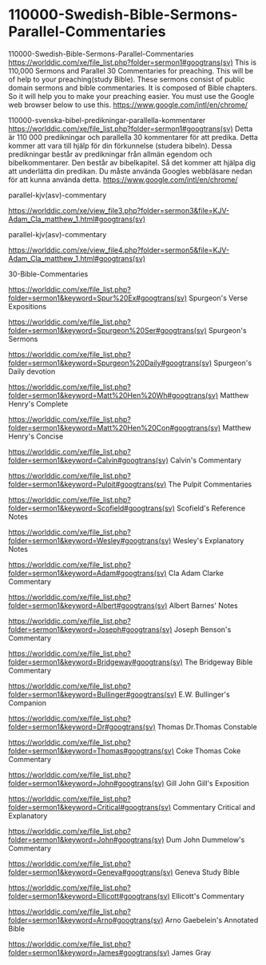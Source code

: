 # 110000-Swedish-Bible-Sermons-Parallel-Commentaries
110000-Swedish-Bible-Sermons-Parallel-Commentaries
https://worlddic.com/xe/file_list.php?folder=sermon1#googtrans(sv) 
This is 110,000 Sermons and Parallel 30 Commentaries for preaching. 
This will be of help to your preaching(study Bible). 
These sermons consist of public domain sermons and bible commentaries. 
It is composed of Bible chapters. 
So it will help you to make your preaching easier.
You must use the Google web browser below to use this.
https://www.google.com/intl/en/chrome/


110000-svenska-bibel-predikningar-parallella-kommentarer
https://worlddic.com/xe/file_list.php?folder=sermon1#googtrans(sv)
Detta är 110 000 predikningar och parallella 30 kommentarer för att predika.
Detta kommer att vara till hjälp för din förkunnelse (studera bibeln).
Dessa predikningar består av predikningar från allmän egendom och bibelkommentarer.
Den består av bibelkapitel.
Så det kommer att hjälpa dig att underlätta din predikan.
Du måste använda Googles webbläsare nedan för att kunna använda detta.
https://www.google.com/intl/en/chrome/


parallel-kjv(asv)-commentary

https://worlddic.com/xe/view_file3.php?folder=sermon3&file=KJV-Adam_Cla_matthew_1.html#googtrans(sv) 

parallel-kjv(asv)-commentary

https://worlddic.com/xe/view_file4.php?folder=sermon5&file=KJV-Adam_Cla_matthew_1.html#googtrans(sv)

30-Bible-Commentaries

 https://worlddic.com/xe/file_list.php?folder=sermon1&keyword=Spur%20Ex#googtrans(sv) Spurgeon's Verse Expositions 
 
 https://worlddic.com/xe/file_list.php?folder=sermon1&keyword=Spurgeon%20Ser#googtrans(sv) Spurgeon's Sermons 
 
 https://worlddic.com/xe/file_list.php?folder=sermon1&keyword=Spurgeon%20Daily#googtrans(sv) Spurgeon's Daily devotion 
 
 https://worlddic.com/xe/file_list.php?folder=sermon1&keyword=Matt%20Hen%20Wh#googtrans(sv) Matthew Henry's Complete 
 
 https://worlddic.com/xe/file_list.php?folder=sermon1&keyword=Matt%20Hen%20Con#googtrans(sv) Matthew Henry's Concise 


 https://worlddic.com/xe/file_list.php?folder=sermon1&keyword=Calvin#googtrans(sv) Calvin's Commentary  
 
 https://worlddic.com/xe/file_list.php?folder=sermon1&keyword=Pulpit#googtrans(sv) The Pulpit Commentaries 
 
 https://worlddic.com/xe/file_list.php?folder=sermon1&keyword=Scofield#googtrans(sv) Scofield's Reference Notes  
 
 https://worlddic.com/xe/file_list.php?folder=sermon1&keyword=Wesley#googtrans(sv) Wesley's Explanatory Notes 
 
 https://worlddic.com/xe/file_list.php?folder=sermon1&keyword=Adam#googtrans(sv) Cla Adam Clarke Commentary 
 

 https://worlddic.com/xe/file_list.php?folder=sermon1&keyword=Albert#googtrans(sv) Albert Barnes' Notes 
 
 https://worlddic.com/xe/file_list.php?folder=sermon1&keyword=Joseph#googtrans(sv) Joseph Benson's Commentary 
 
 https://worlddic.com/xe/file_list.php?folder=sermon1&keyword=Bridgeway#googtrans(sv) The Bridgeway Bible Commentary 
 
 https://worlddic.com/xe/file_list.php?folder=sermon1&keyword=Bullinger#googtrans(sv) E.W. Bullinger's Companion 
 
 https://worlddic.com/xe/file_list.php?folder=sermon1&keyword=Dr#googtrans(sv) Thomas Dr.Thomas Constable 
 
 
 https://worlddic.com/xe/file_list.php?folder=sermon1&keyword=Thomas#googtrans(sv) Coke Thomas Coke Commentary 
 
 https://worlddic.com/xe/file_list.php?folder=sermon1&keyword=John#googtrans(sv) Gill John Gill's Exposition 
 
 https://worlddic.com/xe/file_list.php?folder=sermon1&keyword=Critical#googtrans(sv) Commentary Critical and Explanatory 
 
 https://worlddic.com/xe/file_list.php?folder=sermon1&keyword=John#googtrans(sv) Dum John Dummelow's Commentary 
 
 https://worlddic.com/xe/file_list.php?folder=sermon1&keyword=Geneva#googtrans(sv) Geneva Study Bible 
 
 
 https://worlddic.com/xe/file_list.php?folder=sermon1&keyword=Ellicott#googtrans(sv) Ellicott's Commentary 
 
 https://worlddic.com/xe/file_list.php?folder=sermon1&keyword=Arno#googtrans(sv) Arno Gaebelein's Annotated Bible 
 
 https://worlddic.com/xe/file_list.php?folder=sermon1&keyword=James#googtrans(sv) James Gray 
 
 

